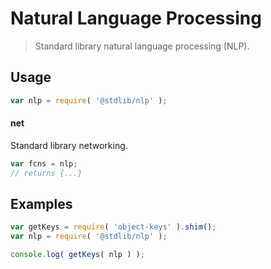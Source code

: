 # Natural Language Processing

> Standard library natural language processing (NLP).


<!-- <usage> -->

## Usage

``` javascript
var nlp = require( '@stdlib/nlp' );
```

#### net

Standard library networking.

``` javascript
var fcns = nlp;
// returns {...}
```

<!-- </usage> -->


<!-- <examples> -->

## Examples

<!-- TODO: better examples -->

``` javascript
var getKeys = require( 'object-keys' ).shim();
var nlp = require( '@stdlib/nlp' );

console.log( getKeys( nlp ) );
```

<!-- </examples> -->


<!-- <links> -->

<!-- </links> -->
